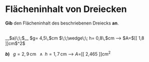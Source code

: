 <!--
version:  0.0.1

language: de


@style
input {
    text-align: center;
}

.flex-container {
    display: flex;
    flex-wrap: wrap;
    align-items: stretch;
    gap: 20px;
}

.flex-child {
    flex: 1;
    min-width: 350px;
    margin-right: 20px;
}

@media (max-width: 400px) {
    .flex-child {
        flex: 100%;
        margin-right: 0;
    }
}
@end

formula: \carry   \textcolor{red}{\scriptsize #1}
formula: \digit   \rlap{\carry{#1}}\phantom{#2}#2
formula: \permil  \text{‰}

import: https://raw.githubusercontent.com/LiaTemplates/Tikz-Jax/main/README.md

script: https://cdn.jsdelivr.net/gh/LiaTemplates/Tikz-Jax@main/dist/index.js


tags: Dreiecke, Länge, Fläche, Dezimalzahlen, leicht, niedrig, Angeben

comment: Berechne den Flächeninhalt einer dreieckigen Fläche in Dezimalzahlen.

author: Martin Lommatzsch

-->




# Flächeninhalt von Dreiecken


**Gib** den Flächeninhalt des beschriebenen Dreiecks **an**.

<br>


<section class="flex-container">

<div class="flex-child">
__$a)\;\;$__ $g= 4,5\,$cm $\;\;\wedge\;\; h= 0,8\,$cm
--> $A=$[[   1,8   ]]cm$^2$

<br>
</div>

<div class="flex-child">

__$b)\;\;$__ $g= 2,9\,$cm $\;\;\wedge\;\; h= 1,7\,$cm
--> $A=$[[  2,465  ]]cm$^2$



</div>

</section>





<br>
<br>
<br>
<br>
<br>